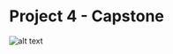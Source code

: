 # Project 4 - Capstone

![alt text](https://pages.git.generalassemb.ly/emilycolon/project-4/planning/finished.png 'Rainbow Unicorn Dash!')

